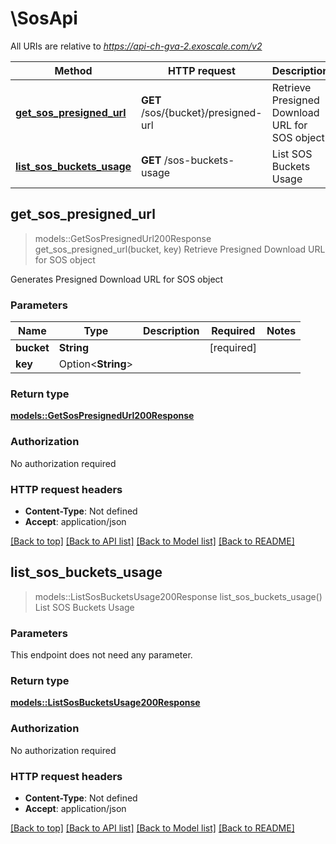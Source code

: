# \SosApi

All URIs are relative to *https://api-ch-gva-2.exoscale.com/v2*

Method | HTTP request | Description
------------- | ------------- | -------------
[**get_sos_presigned_url**](SosApi.md#get_sos_presigned_url) | **GET** /sos/{bucket}/presigned-url | Retrieve Presigned Download URL for SOS object
[**list_sos_buckets_usage**](SosApi.md#list_sos_buckets_usage) | **GET** /sos-buckets-usage | List SOS Buckets Usage



## get_sos_presigned_url

> models::GetSosPresignedUrl200Response get_sos_presigned_url(bucket, key)
Retrieve Presigned Download URL for SOS object

Generates Presigned Download URL for SOS object

### Parameters


Name | Type | Description  | Required | Notes
------------- | ------------- | ------------- | ------------- | -------------
**bucket** | **String** |  | [required] |
**key** | Option<**String**> |  |  |

### Return type

[**models::GetSosPresignedUrl200Response**](get_sos_presigned_url_200_response.md)

### Authorization

No authorization required

### HTTP request headers

- **Content-Type**: Not defined
- **Accept**: application/json

[[Back to top]](#) [[Back to API list]](../README.md#documentation-for-api-endpoints) [[Back to Model list]](../README.md#documentation-for-models) [[Back to README]](../README.md)


## list_sos_buckets_usage

> models::ListSosBucketsUsage200Response list_sos_buckets_usage()
List SOS Buckets Usage



### Parameters

This endpoint does not need any parameter.

### Return type

[**models::ListSosBucketsUsage200Response**](list_sos_buckets_usage_200_response.md)

### Authorization

No authorization required

### HTTP request headers

- **Content-Type**: Not defined
- **Accept**: application/json

[[Back to top]](#) [[Back to API list]](../README.md#documentation-for-api-endpoints) [[Back to Model list]](../README.md#documentation-for-models) [[Back to README]](../README.md)

